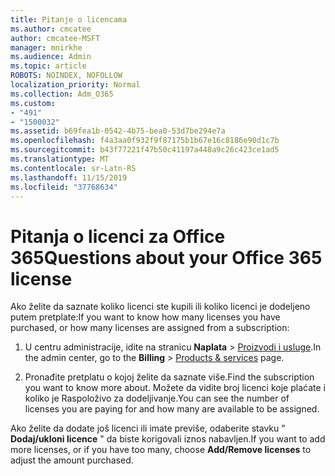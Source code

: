```yaml
---
title: Pitanje o licencama
ms.author: cmcatee
author: cmcatee-MSFT
manager: mnirkhe
ms.audience: Admin
ms.topic: article
ROBOTS: NOINDEX, NOFOLLOW
localization_priority: Normal
ms.collection: Adm_O365
ms.custom:
- "491"
- "1500032"
ms.assetid: b69fea1b-0542-4b75-bea0-53d7be294e7a
ms.openlocfilehash: f4a3aa0f932f9f87175b1b67e16c8186e90d1c7b
ms.sourcegitcommit: b43f77221f47b50c41197a448a9c26c423ce1ad5
ms.translationtype: MT
ms.contentlocale: sr-Latn-RS
ms.lasthandoff: 11/15/2019
ms.locfileid: "37768634"
---
```

# <a name="questions-about-your-office-365-license"></a><span data-ttu-id="6e409-102">Pitanja o licenci za Office 365</span><span class="sxs-lookup"><span data-stu-id="6e409-102">Questions about your Office 365 license</span></span>

<span data-ttu-id="6e409-103">Ako želite da saznate koliko licenci ste kupili ili koliko licenci je dodeljeno putem pretplate:</span><span class="sxs-lookup"><span data-stu-id="6e409-103">If you want to know how many licenses you have purchased, or how many licenses are assigned from a subscription:</span></span>
  
1. <span data-ttu-id="6e409-104">U centru administracije, idite na stranicu **Naplata** \> [Proizvodi i usluge](https://go.microsoft.com/fwlink/p/?linkid=842054).</span><span class="sxs-lookup"><span data-stu-id="6e409-104">In the admin center, go to the **Billing** \> [Products & services](https://go.microsoft.com/fwlink/p/?linkid=842054) page.</span></span>

2. <span data-ttu-id="6e409-105">Pronađite pretplatu o kojoj želite da saznate više.</span><span class="sxs-lookup"><span data-stu-id="6e409-105">Find the subscription you want to know more about.</span></span> <span data-ttu-id="6e409-106">Možete da vidite broj licenci koje plaćate i koliko je Raspoloživo za dodeljivanje.</span><span class="sxs-lookup"><span data-stu-id="6e409-106">You can see the number of licenses you are paying for and how many are available to be assigned.</span></span>

<span data-ttu-id="6e409-107">Ako želite da dodate još licenci ili imate previše, odaberite stavku " **Dodaj/ukloni licence** " da biste korigovali iznos nabavljen.</span><span class="sxs-lookup"><span data-stu-id="6e409-107">If you want to add more licenses, or if you have too many, choose **Add/Remove licenses** to adjust the amount purchased.</span></span>